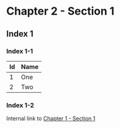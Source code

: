 # Chapter 2 - Section 1

## Index 1

### Index 1-1

Id | Name
--- | ---
1 | One
2 | Two

### Index 1-2

Internal link to [Chapter 1 - Section 1](../../Chapter1/Section1)
